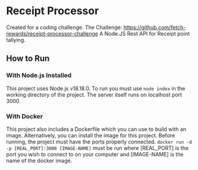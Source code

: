 # Receipt Processor
Created for a coding challenge.
The Challenge: https://github.com/fetch-rewards/receipt-processor-challenge
A Node.JS Rest API for Receipt point tallying.

## How to Run

### With Node.js Installed
This project uses Node.js v18.18.0. To run you must use `node index` in the working directory of the project. The server itself runs on localhost port 3000.

### With Docker
This project also includes a Dockerfile which you can use to build with an image. Alternatively, you can install the image for this project. Before running, the project must have the ports properly connected. `docker run -d -p [REAL_PORT]:3000 [IMAGE-NAME]` must be run where [REAL_PORT] is the port you wish to connect to on your computer and [IMAGE-NAME] is the name of the docker image.


